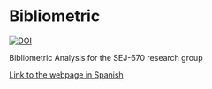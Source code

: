 # Bibliometric 

[![DOI](https://zenodo.org/badge/543571913.svg)](https://zenodo.org/doi/10.5281/zenodo.10601504)

Bibliometric Analysis for the SEJ-670 research group 

[Link to the webpage in Spanish](https://jrcarob.github.io/bibliometric/bibliometrix_Report.html)
